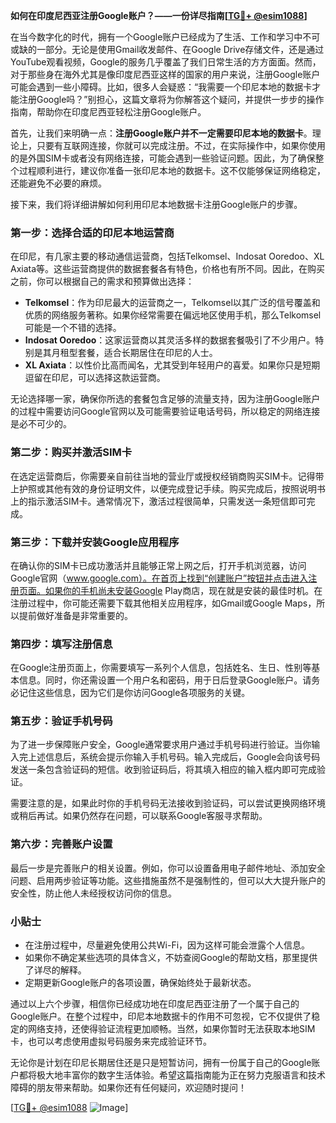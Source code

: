 **如何在印度尼西亚注册Google账户？——一份详尽指南[[TG💪+ @esim1088](https://t.me/s/esim1088)]**

在当今数字化的时代，拥有一个Google账户已经成为了生活、工作和学习中不可或缺的一部分。无论是使用Gmail收发邮件、在Google Drive存储文件，还是通过YouTube观看视频，Google的服务几乎覆盖了我们日常生活的方方面面。然而，对于那些身在海外尤其是像印度尼西亚这样的国家的用户来说，注册Google账户可能会遇到一些小障碍。比如，很多人会疑惑：“我需要一个印尼本地的数据卡才能注册Google吗？”别担心，这篇文章将为你解答这个疑问，并提供一步步的操作指南，帮助你在印度尼西亚轻松注册Google账户。

首先，让我们来明确一点：**注册Google账户并不一定需要印尼本地的数据卡**。理论上，只要有互联网连接，你就可以完成注册。不过，在实际操作中，如果你使用的是外国SIM卡或者没有网络连接，可能会遇到一些验证问题。因此，为了确保整个过程顺利进行，建议你准备一张印尼本地的数据卡。这不仅能够保证网络稳定，还能避免不必要的麻烦。

接下来，我们将详细讲解如何利用印尼本地数据卡注册Google账户的步骤。

### 第一步：选择合适的印尼本地运营商

在印尼，有几家主要的移动通信运营商，包括Telkomsel、Indosat Ooredoo、XL Axiata等。这些运营商提供的数据套餐各有特色，价格也有所不同。因此，在购买之前，你可以根据自己的需求和预算做出选择：

- **Telkomsel**：作为印尼最大的运营商之一，Telkomsel以其广泛的信号覆盖和优质的网络服务著称。如果你经常需要在偏远地区使用手机，那么Telkomsel可能是一个不错的选择。
- **Indosat Ooredoo**：这家运营商以其灵活多样的数据套餐吸引了不少用户。特别是其月租型套餐，适合长期居住在印尼的人士。
- **XL Axiata**：以性价比高而闻名，尤其受到年轻用户的喜爱。如果你只是短期逗留在印尼，可以选择这款运营商。

无论选择哪一家，确保你所选的套餐包含足够的流量支持，因为注册Google账户的过程中需要访问Google官网以及可能需要验证电话号码，所以稳定的网络连接是必不可少的。

### 第二步：购买并激活SIM卡

在选定运营商后，你需要亲自前往当地的营业厅或授权经销商购买SIM卡。记得带上护照或其他有效的身份证明文件，以便完成登记手续。购买完成后，按照说明书上的指示激活SIM卡。通常情况下，激活过程很简单，只需发送一条短信即可完成。

### 第三步：下载并安装Google应用程序

在确认你的SIM卡已成功激活并且能够正常上网之后，打开手机浏览器，访问Google官网（www.google.com）。在首页上找到“创建账户”按钮并点击进入注册页面。如果你的手机尚未安装Google Play商店，现在就是安装的最佳时机。在注册过程中，你可能还需要下载其他相关应用程序，如Gmail或Google Maps，所以提前做好准备是非常重要的。

### 第四步：填写注册信息

在Google注册页面上，你需要填写一系列个人信息，包括姓名、生日、性别等基本信息。同时，你还需设置一个用户名和密码，用于日后登录Google账户。请务必记住这些信息，因为它们是你访问Google各项服务的关键。

### 第五步：验证手机号码

为了进一步保障账户安全，Google通常要求用户通过手机号码进行验证。当你输入完上述信息后，系统会提示你输入手机号码。输入完成后，Google会向该号码发送一条包含验证码的短信。收到验证码后，将其填入相应的输入框内即可完成验证。

需要注意的是，如果此时你的手机号码无法接收到验证码，可以尝试更换网络环境或稍后再试。如果仍然存在问题，可以联系Google客服寻求帮助。

### 第六步：完善账户设置

最后一步是完善账户的相关设置。例如，你可以设置备用电子邮件地址、添加安全问题、启用两步验证等功能。这些措施虽然不是强制性的，但可以大大提升账户的安全性，防止他人未经授权访问你的信息。

### 小贴士

- 在注册过程中，尽量避免使用公共Wi-Fi，因为这样可能会泄露个人信息。
- 如果你不确定某些选项的具体含义，不妨查阅Google的帮助文档，那里提供了详尽的解释。
- 定期更新Google账户的各项设置，确保始终处于最新状态。

通过以上六个步骤，相信你已经成功地在印度尼西亚注册了一个属于自己的Google账户。在整个过程中，印尼本地数据卡的作用不可忽视，它不仅提供了稳定的网络支持，还使得验证流程更加顺畅。当然，如果你暂时无法获取本地SIM卡，也可以考虑使用虚拟号码服务来完成验证环节。

无论你是计划在印尼长期居住还是只是短暂访问，拥有一份属于自己的Google账户都将极大地丰富你的数字生活体验。希望这篇指南能为正在努力克服语言和技术障碍的朋友带来帮助。如果你还有任何疑问，欢迎随时提问！

[[TG💪+ @esim1088](https://t.me/s/esim1088) ![Image](https://i.postimg.cc/4NQfJmqS/Snipaste-2025-05-13-00-14-12.png)]
